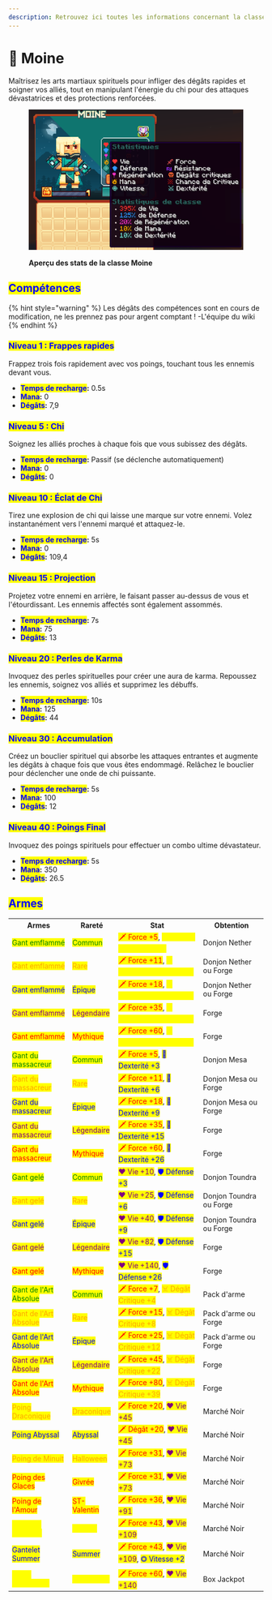 ```yaml
---
description: Retrouvez ici toutes les informations concernant la classe Moine
---
```


# 🙇 Moine

Maîtrisez les arts martiaux spirituels pour infliger des dégâts rapides et soigner vos alliés, tout en manipulant l'énergie du chi pour des attaques dévastatrices et des protections renforcées.

<figure><img src="../../.gitbook/assets/Les_Classes/Moine.png" alt=""><figcaption><p><strong>Aperçu des stats de la classe Moine</strong></p></figcaption></figure>

## <mark style="color:blue;">Compétences</mark>

{% hint style="warning" %}
Les dégâts des compétences sont en cours de modification, ne les prennez pas pour argent comptant !
-L'équipe du wiki
{% endhint %}

### <mark style="color:blue;">**Niveau 1 : Frappes rapides**</mark>

Frappez trois fois rapidement avec vos poings, touchant tous les ennemis devant vous.

* <mark style="color:blue;">**Temps de recharge**</mark>**:** 0.5s
* <mark style="color:blue;">**Mana**</mark>**:** 0
* <mark style="color:blue;">**Dégâts**</mark>**:** 7,9

### <mark style="color:blue;">**Niveau 5 : Chi**</mark>

Soignez les alliés proches à chaque fois que vous subissez des dégâts.

* <mark style="color:blue;">**Temps de recharge**</mark>**:** Passif (se déclenche automatiquement)
* <mark style="color:blue;">**Mana**</mark>**:** 0
* <mark style="color:blue;">**Dégâts**</mark>**:** 0

### <mark style="color:blue;">**Niveau 10 : Éclat de Chi**</mark>

Tirez une explosion de chi qui laisse une marque sur votre ennemi. Volez instantanément vers l'ennemi marqué et attaquez-le.

* <mark style="color:blue;">**Temps de recharge**</mark>**:** 5s
* <mark style="color:blue;">**Mana**</mark>**:** 0
* <mark style="color:blue;">**Dégâts**</mark>**:** 109,4

### <mark style="color:blue;">**Niveau 15 : Projection**</mark>

Projetez votre ennemi en arrière, le faisant passer au-dessus de vous et l'étourdissant. Les ennemis affectés sont également assommés.

* <mark style="color:blue;">**Temps de recharge**</mark>**:** 7s
* <mark style="color:blue;">**Mana**</mark>**:** 75
* <mark style="color:blue;">**Dégâts**</mark>**:** 13

### <mark style="color:blue;">**Niveau 20 : Perles de Karma**</mark>

Invoquez des perles spirituelles pour créer une aura de karma. Repoussez les ennemis, soignez vos alliés et supprimez les débuffs.

* <mark style="color:blue;">**Temps de recharge**</mark>**:** 10s
* <mark style="color:blue;">**Mana**</mark>**:** 125
* <mark style="color:blue;">**Dégâts**</mark>**:** 44

### <mark style="color:blue;">**Niveau 30 : Accumulation**</mark>

Créez un bouclier spirituel qui absorbe les attaques entrantes et augmente les dégâts à chaque fois que vous êtes endommagé. Relâchez le bouclier pour déclencher une onde de chi puissante.

* <mark style="color:blue;">**Temps de recharge**</mark>**:** 5s
* <mark style="color:blue;">**Mana**</mark>**:** 100
* <mark style="color:blue;">**Dégâts**</mark>**:** 12

### <mark style="color:blue;">**Niveau 40 : Poings Final**</mark>

Invoquez des poings spirituels pour effectuer un combo ultime dévastateur.

* <mark style="color:blue;">**Temps de recharge**</mark>**:** 5s
* <mark style="color:blue;">**Mana**</mark>**:** 350
* <mark style="color:blue;">**Dégâts**</mark>**:** 26.5

## <mark style="color:blue;">Armes</mark>

<table>
  <tr>
    <th>Armes</th>
    <th>Rareté</th>
    <th>Stat</th>
    <th>Obtention</th>
  </tr>
  <tr>
    <td><mark style="color:green;">Gant emflammé</mark></td>
    <td><mark style="color:green;">Commun</mark></td>
    <td><mark style="color:red;">🗡 Force +5</mark>, <mark style="color:yellow;">✨ Chance de Critique +1</mark></td>
    <td>Donjon Nether</td>
  </tr>
  <tr>
    <td><mark style="color:orange;">Gant emflammé</mark></td>
    <td><mark style="color:orange;">Rare</mark></td>
    <td><mark style="color:red;">🗡 Force +11</mark>, <mark style="color:yellow;">✨ Chance de Critique +1</mark></td>
    <td>Donjon Nether ou Forge</td>
  </tr>
  <tr>
    <td><mark style="color:blue;">Gant emflammé</mark></td>
    <td><mark style="color:blue;">Épique</mark></td>
    <td><mark style="color:red;">🗡 Force +18</mark>, <mark style="color:yellow;">✨ Chance de Critique +2</mark></td>
    <td>Donjon Nether ou Forge</td>
  </tr>
  <tr>
    <td><mark style="color:purple;">Gant emflammé</mark></td>
    <td><mark style="color:purple;">Légendaire</mark></td>
    <td><mark style="color:red;">🗡 Force +35</mark>, <mark style="color:yellow;">✨ Chance de Critique +3</mark></td>
    <td>Forge</td>
  </tr>
  <tr>
    <td><mark style="color:red;">Gant emflammé</mark></td>
    <td><mark style="color:red;">Mythique</mark></td>
    <td><mark style="color:red;">🗡 Force +60</mark>, <mark style="color:yellow;">✨ Chance de Critique +6</mark></td>
    <td>Forge</td>
  </tr>
  <tr>
    <td><mark style="color:green;">Gant du massacreur</mark></td>
    <td><mark style="color:green;">Commun</mark></td>
    <td><mark style="color:red;">🗡 Force +5</mark>, <mark style="color:blue;">🏃 Dexterité +3</mark></td>
    <td>Donjon Mesa</td>
  </tr>
  <tr>
    <td><mark style="color:orange;">Gant du massacreur</mark></td>
    <td><mark style="color:orange;">Rare</mark></td>
    <td><mark style="color:red;">🗡 Force +11</mark>, <mark style="color:blue;">🏃 Dexterité +6</mark></td>
    <td>Donjon Mesa ou Forge</td>
  </tr>
  <tr>
    <td><mark style="color:blue;">Gant du massacreur</mark></td>
    <td><mark style="color:blue;">Épique</mark></td>
    <td><mark style="color:red;">🗡 Force +18</mark>, <mark style="color:blue;">🏃 Dexterité +9</mark></td>
    <td>Donjon Mesa ou Forge</td>
  </tr>
  <tr>
    <td><mark style="color:purple;">Gant du massacreur</mark></td>
    <td><mark style="color:purple;">Légendaire</mark></td>
    <td><mark style="color:red;">🗡 Force +35</mark>, <mark style="color:blue;">🏃 Dexterité +15</mark></td>
    <td>Forge</td>
  </tr>
  <tr>
    <td><mark style="color:red;">Gant du massacreur</mark></td>
    <td><mark style="color:red;">Mythique</mark></td>
    <td><mark style="color:red;">🗡 Force +60</mark>, <mark style="color:blue;">🏃 Dexterité +26</mark></td>
    <td>Forge</td>
  </tr>
  <tr>
    <td><mark style="color:green;">Gant gelé</mark></td>
    <td><mark style="color:green;">Commun</mark></td>
    <td><mark style="color:purple;">❤ Vie +10</mark>, <mark style="color:blue;">🛡 Défense +3</mark></td>
    <td>Donjon Toundra</td>
  </tr>
  <tr>
    <td><mark style="color:orange;">Gant gelé</mark></td>
    <td><mark style="color:orange;">Rare</mark></td>
    <td><mark style="color:purple;">❤ Vie +25</mark>, <mark style="color:blue;">🛡 Défense +6</mark></td>
    <td>Donjon Toundra ou Forge</td>
  </tr>
  <tr>
    <td><mark style="color:blue;">Gant gelé</mark></td>
    <td><mark style="color:blue;">Épique</mark></td>
    <td><mark style="color:purple;">❤ Vie +40</mark>, <mark style="color:blue;">🛡 Défense +9</mark></td>
    <td>Donjon Toundra ou Forge</td>
  </tr>
  <tr>
    <td><mark style="color:purple;">Gant gelé</mark></td>
    <td><mark style="color:purple;">Légendaire</mark></td>
    <td><mark style="color:purple;">❤ Vie +82</mark>, <mark style="color:blue;">🛡 Défense +15</mark></td>
    <td>Forge</td>
  </tr>
  <tr>
    <td><mark style="color:red;">Gant gelé</mark></td>
    <td><mark style="color:red;">Mythique</mark></td>
    <td><mark style="color:purple;">❤ Vie +140</mark>, <mark style="color:blue;">🛡 Défense +26</mark></td>
    <td>Forge</td>
  </tr>
  <tr>
    <td><mark style="color:green;">Gant de l'Art Absolue</mark></td>
    <td><mark style="color:green;">Commun</mark></td>
    <td><mark style="color:red;">🗡 Force +7</mark>, <mark style="color:orange;">☠ Dégât Critique +4</mark></td>
    <td>Pack d'arme</td>
  </tr>
  <tr>
    <td><mark style="color:orange;">Gant de l'Art Absolue</mark></td>
    <td><mark style="color:orange;">Rare</mark></td>
    <td><mark style="color:red;">🗡 Force +15</mark>, <mark style="color:orange;">☠ Dégât Critique +8</mark></td>
    <td>Pack d'arme ou Forge</td>
  </tr>
  <tr>
    <td><mark style="color:blue;">Gant de l'Art Absolue</mark></td>
    <td><mark style="color:blue;">Épique</mark></td>
    <td><mark style="color:red;">🗡 Force +25</mark>, <mark style="color:orange;">☠ Dégât Critique +12</mark></td>
    <td>Pack d'arme ou Forge</td>
  </tr>
  <tr>
    <td><mark style="color:purple;">Gant de l'Art Absolue</mark></td>
    <td><mark style="color:purple;">Légendaire</mark></td>
    <td><mark style="color:red;">🗡 Force +45</mark>, <mark style="color:orange;">☠ Dégât Critique +22</mark></td>
    <td>Forge</td>
  </tr>
  <tr>
    <td><mark style="color:red;">Gant de l'Art Absolue</mark></td>
    <td><mark style="color:red;">Mythique</mark></td>
    <td><mark style="color:red;">🗡 Force +80</mark>, <mark style="color:orange;">☠ Dégât Critique +39</mark></td>
    <td>Forge</td>
  </tr>
  <tr>
    <td><mark style="color:orange;">Poing Draconique</mark></td>
    <td><mark style="color:orange;">Draconique</mark></td>
    <td><mark style="color:red;">🗡 Force +20</mark>, <mark style="color:purple;">❤ Vie +45</mark></td>
    <td>Marché Noir</td>
  </tr>
  <tr>
    <td><mark style="color:blue;">Poing Abyssal</mark></td>
    <td><mark style="color:blue;">Abyssal</mark></td>
    <td><mark style="color:red;">🗡 Dégât +20</mark>, <mark style="color:purple;">❤ Vie +45</mark></td>
    <td>Marché Noir</td>
  </tr>
  <tr>
    <td><mark style="color:orange;">Poing de Minuit</mark></td>
    <td><mark style="color:orange;">Halloween</mark></td>
    <td><mark style="color:red;">🗡 Force +31</mark>, <mark style="color:purple;">❤ Vie +73</mark></td>
    <td>Marché Noir</td>
  </tr>
  <tr>
    <td><mark style="color:red;">Poing des Glaces</mark></td>
    <td><mark style="color:red;">Givrée</mark></td>
    <td><mark style="color:red;">🗡 Force +31</mark>, <mark style="color:purple;">❤ Vie +73</mark></td>
    <td>Marché Noir</td>
  </tr>
  <tr>
    <td><mark style="color:red;">Poing de l'Amour</mark></td>
    <td><mark style="color:red;">ST-Valentin</mark></td>
    <td><mark style="color:red;">🗡 Force +36</mark>, <mark style="color:purple;">❤ Vie +91</mark></td>
    <td>Marché Noir</td>
  </tr>
  <tr>
    <td><mark style="color:yellow;">Poing en Chocolat</mark></td>
    <td><mark style="color:yellow;">Pâques</mark></td>
    <td><mark style="color:red;">🗡 Force +43</mark>, <mark style="color:purple;">❤ Vie +109</mark></td>
    <td>Marché Noir</td>
  </tr>
  <tr>
    <td><mark style="color:blue;">Gantelet Summer</mark></td>
    <td><mark style="color:blue;">Summer</mark></td>
    <td><mark style="color:red;">🗡 Force +43</mark>, <mark style="color:purple;">❤ Vie +109</mark>, <mark style="color:blue;">◎ Vitesse +2</mark></td>
    <td>Marché Noir</td>
  </tr>
  <tr>
    <td><mark style="color:yellow;">Poing Légendaire</mark></td>
    <td><mark style="color:yellow;">Légendaire</mark></td>
    <td><mark style="color:red;">🗡 Force +60</mark>, <mark style="color:purple;">❤ Vie +140</mark></td>
    <td>Box Jackpot</td>
  </tr>
</table>